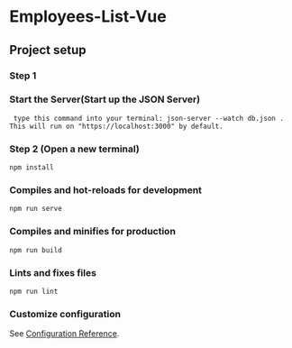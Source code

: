 # Employees-List-Vue

## Project setup

### Step 1

### Start the Server(Start up the JSON Server)
```
 type this command into your terminal: json-server --watch db.json . This will run on "https://localhost:3000" by default.
```
### Step 2 (Open a new terminal)
```
npm install
```

### Compiles and hot-reloads for development
```
npm run serve
```

### Compiles and minifies for production
```
npm run build
```

### Lints and fixes files
```
npm run lint
```


### Customize configuration
See [Configuration Reference](https://cli.vuejs.org/config/).
